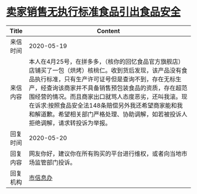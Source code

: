 # <a href="http://www.shangluo.gov.cn/zmhd/ldxxxx.jsp?urltype=leadermail.LeaderMailContentUrl&wbtreeid=1112&leadermailid=5870">卖家销售无执行标准食品引出食品安全</a>
| Title |                                                                                                   Content                                                                                                    |
|:-----:|--------------------------------------------------------------------------------------------------------------------------------------------------------------------------------------------------------------|
| 来信时间  | 2020-05-19                                                                                                                                                                                                   |
| 来信内容  | 本人在4月25号，在拼多多，（核你的回忆食品官方旗舰店）店铺买了一包（烘烤）核桃仁。收到货后发现，该产品没有食品执行标准，只有生产许可证号但是查询不到，存在无标生产，经查询该商家并不具备销售预包装食品的资质，存在超范围经营的情况。而且商家出口就骂人态度恶劣，还叫我滚。现在诉求:按照食品安全法148条赔偿另外我还希望商家能和我和解道歉。希望相关部门严格处理、协助调解，如若被投诉人拒绝调解，请求转投诉为举报。 |
| 回复时间  | 2020-05-20                                                                                                                                                                                                   |
| 回复内容  | 网友你好，建议你在所有购买的平台进行维权，或者向当地市场监管部门投诉。                                                                                                                                                                          |
| 回复机构  | <a href="../../categories/agencies/市信息办.md">市信息办</a>                                                                                                                                                         |